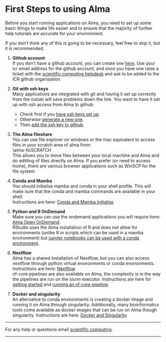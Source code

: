 # First Steps to using Alma

Before you start running applications on Alma, you need to set up some basic things to make life easier 
and to ensure that the majority of further help tutorials are accurate for your environment.

If you don't think any of this is going to be necessary, feel free to skip it, but it is recommended.  

1. **Github account**  
If you don't have a github account, you can create one [here](https://docs.github.com/en/get-started/onboarding/getting-started-with-your-github-account). 
Use your icr email address for the github account, and once you have one raise a ticket with the 
[scientific computing helpdesk](mailto:schelpdesk@icr.ac.uk) and ask to be added to the ICR github organisation.


2. **Git with ssh keys**  
Many applications are integrated with git and having it set up correctly from the outset will save problems down the line. 
You want to have it set up with ssh access from Alma to github. 
    - Check first if you [have ssh keys set up](https://docs.github.com/en/authentication/connecting-to-github-with-ssh/checking-for-existing-ssh-keys).  
    - Otherwise [generate a new one](https://docs.github.com/en/authentication/connecting-to-github-with-ssh/generating-a-new-ssh-key-and-adding-it-to-the-ssh-agent#generating-a-new-ssh-key).
    - Then [add the ssh key to github](https://docs.github.com/en/authentication/connecting-to-github-with-ssh/adding-a-new-ssh-key-to-your-github-account).

3. **The Alma fileshare**  
You can use file explorer on windows or the mac equivalent to access files in your scratch area of alma from:  
\\alma-fs\SCRATCH  
This allows you to move files between your local machine and Alma and do editting of files directly on Alma. If you prefer (or need to access home), there are various browser applications such as WinSCP for the file system.

3. **Conda and Mamba**  
You should initialise mamba and conda in your shell profile. This will make sure that the conda and mamba commands are available in your shell.  
Instructions are here: [Conda and Mamba Initialise](conda/mamba-first.md)

4. **Python and R OnDemand**  
Make sure you can use the ondemand applications you will require here: [Alma Open OnDemand](https://alma-ondemand.icr.ac.uk).  
RStudio uses the Alma installation of R and does not allow for environments (unlike R in scripts which can be used in a mamba environment) 
but [jupyter notebooks can be used with a conda environment](conda/python-ondemand.md).  

5. **Nextflow**  
Alma has a shared installation of Nextflow, but you can also access nextflow through python virtual environments or conda environments.
Instructions are here: [Nextflow](workflows/nextflow-envs.md)  
nf-core pipelines are also available on Alma, the complexity is in the way the pipelines are run on the slurm executor.
Instructions are here for [getting started](workflows/nf-core-1.md) and [running an nf-core pipeline](workflows/nf-core-2.md).

6. **Docker and singularity**  
An alternative to conda environments is creating a docker image and running it on Alma through singularity. 
Additionally, many bioinformatics tools come available as docker images that can be run on Alma though singularity.
Instructions are here: [Docker and Singularity](workflows/containers.md)

---  

For any help or questions email [scientific computing](mailto:schelpdesk@icr.ac.uk).

---  